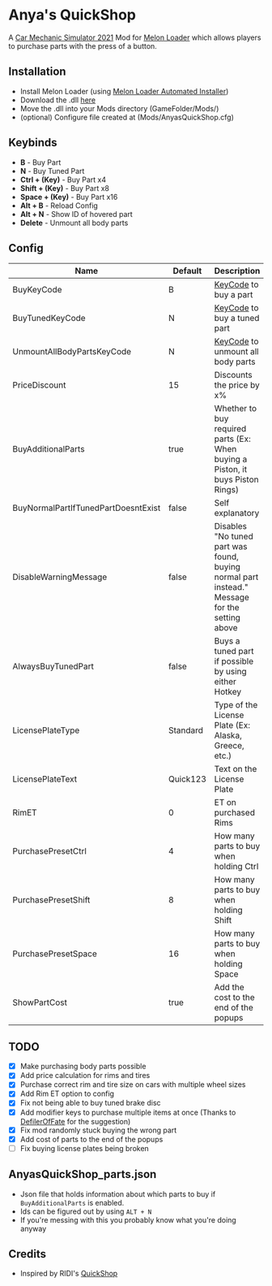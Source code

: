 # Anya's QuickShop
A [Car Mechanic Simulator 2021](https://store.steampowered.com/app/1190000/Car_Mechanic_Simulator_2021/) Mod for [Melon Loader](https://melonwiki.xyz) which allows players to purchase parts with the press of a button.

## Installation
- Install Melon Loader (using [Melon Loader Automated Installer](https://melonwiki.xyz/#/?id=automated-installation))
- Download the .dll [here](https://github.com/keifufu/AnyasQuickShop/releases/latest)
- Move the .dll into your Mods directory (GameFolder/Mods/)
- (optional) Configure file created at (Mods/AnyasQuickShop.cfg)

## Keybinds
- **B** - Buy Part
- **N** - Buy Tuned Part
- **Ctrl + (Key)** - Buy Part x4
- **Shift + (Key)** - Buy Part x8
- **Space + (Key)** - Buy Part x16
- **Alt + B** - Reload Config
- **Alt + N** - Show ID of hovered part
- **Delete** - Unmount all body parts

## Config
| Name | Default | Description |
| --- | --- | --- |
| BuyKeyCode | B | [KeyCode](https://docs.unity3d.com/ScriptReference/KeyCode.html)  to buy a part |
| BuyTunedKeyCode | N | [KeyCode](https://docs.unity3d.com/ScriptReference/KeyCode.html) to buy a tuned part |
| UnmountAllBodyPartsKeyCode | N | [KeyCode](https://docs.unity3d.com/ScriptReference/KeyCode.html) to unmount all body parts |
| PriceDiscount | 15 | Discounts the price by x% |
| BuyAdditionalParts | true | Whether to buy required parts (Ex: When buying a Piston, it buys Piston Rings) |
| BuyNormalPartIfTunedPartDoesntExist  | false | Self explanatory |
| DisableWarningMessage | false | Disables "No tuned part was found, buying normal part instead." Message for the setting above |
| AlwaysBuyTunedPart | false | Buys a tuned part if possible by using either Hotkey |
| LicensePlateType | Standard | Type of the License Plate (Ex: Alaska, Greece, etc.) |
| LicensePlateText | Quick123 | Text on the License Plate |
| RimET | 0 | ET on purchased Rims |
| PurchasePresetCtrl | 4 | How many parts to buy when holding Ctrl |
| PurchasePresetShift | 8 | How many parts to buy when holding Shift |
| PurchasePresetSpace | 16 | How many parts to buy when holding Space |
| ShowPartCost | true | Add the cost to the end of the popups |

## TODO
 - [x] Make purchasing body parts possible
 - [x] Add price calculation for rims and tires
 - [x] Purchase correct rim and tire size on cars with multiple wheel sizes
 - [x] Add Rim ET option to config
 - [x] Fix not being able to buy tuned brake disc
 - [x] Add modifier keys to purchase multiple items at once (Thanks to [DefilerOfFate](https://www.nexusmods.com/users/82238008) for the suggestion)
 - [x] Fix mod randomly stuck buying the wrong part
 - [x] Add cost of parts to the end of the popups
 - [ ] Fix buying license plates being broken

## AnyasQuickShop_parts.json
- Json file that holds information about which parts to buy if `BuyAdditionalParts` is enabled.  
- Ids can be figured out by using `ALT + N`
- If you're messing with this you probably know what you're doing anyway

## Credits
- Inspired by RIDI's [QuickShop](https://www.nexusmods.com/carmechanicsimulator2021/mods/15)
